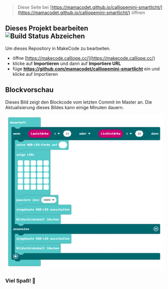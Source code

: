 
> Diese Seite bei [https://mamacodet.github.io/calliopemini-smartlicht/](https://mamacodet.github.io/calliopemini-smartlicht/) öffnen

## Dieses Projekt bearbeiten ![Build Status Abzeichen](https://github.com/mamacodet/calliopemini-smartlicht/workflows/MakeCode/badge.svg)

Um dieses Repository in MakeCode zu bearbeiten.

* öffne [https://makecode.calliope.cc/](https://makecode.calliope.cc/)
* klicke auf **Importieren** und dann auf **Importiere URL**
* füge **https://github.com/mamacodet/calliopemini-smartlicht** ein und klicke auf Importieren

## Blockvorschau

Dieses Bild zeigt den Blockcode vom letzten Commit im Master an.
Die Aktualisierung dieses Bildes kann einige Minuten dauern.

![Eine gerenderte Ansicht der Blöcke](https://github.com/mamacodet/calliopemini-smartlicht/raw/master/smartlicht.png)

### Viel Spaß! 🙂
